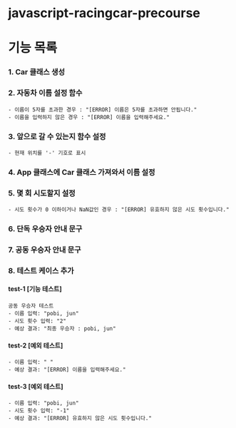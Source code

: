 # javascript-racingcar-precourse

# 기능 목록

### 1. Car 클래스 생성

### 2. 자동차 이름 설정 함수
    - 이름이 5자를 초과한 경우 : "[ERROR] 이름은 5자를 초과하면 안됩니다."
    - 이름을 입력하지 않은 경우 : "[ERROR] 이름을 입력해주세요."

### 3. 앞으로 갈 수 있는지 함수 설정
    - 현재 위치를 '-' 기호로 표시

### 4. App 클래스에 Car 클래스 가져와서 이름 설정


### 5. 몇 회 시도할지 설정
    - 시도 횟수가 0 이하이거나 NaN값인 경우 : "[ERROR] 유효하지 않은 시도 횟수입니다."

### 6. 단독 우승자 안내 문구


### 7. 공동 우승자 안내 문구


### 8. 테스트 케이스 추가

#### test-1 [기능 테스트]
    공동 우승자 테스트
    - 이름 입력: "pobi, jun"
    - 시도 횟수 입력: "2"
    - 예상 결과: "최종 우승자 : pobi, jun"

#### test-2 [예외 테스트]

    - 이름 입력: " "
    - 예상 결과: "[ERROR] 이름을 입력해주세요."

#### test-3 [예외 테스트]

    - 이름 입력: "pobi, jun"
    - 시도 횟수 입력: "-1"
    - 예상 결과: "[ERROR] 유효하지 않은 시도 횟수입니다."